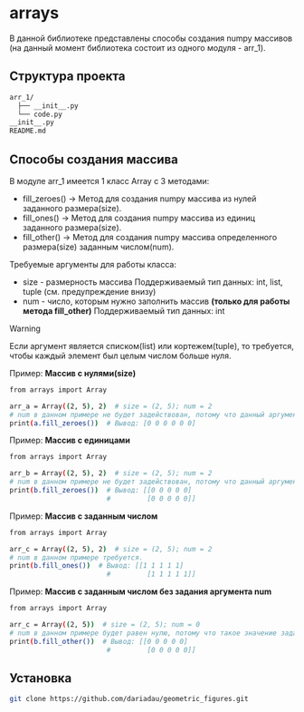 
# arrays
В данной библиотеке представлены способы создания numpy массивов (на данный момент библиотека состоит из одного модуля - arr_1).
## Структура проекта
```bash
arr_1/  
  ├── __init__.py  
  └── code.py  
__init__.py  
README.md
```

## Способы создания массива

В модуле arr_1 имеется 1 класс Array с 3 методами:  
* fill_zeroes() → Метод для создания numpy массива из нулей заданного размера(size).
* fill_ones() → Метод для создания numpy массива из единиц заданного размера(size).
* fill_other() → Метод для создания numpy массива определенного размера(size) заданным числом(num).

Требуемые аргументы для работы класса:
* size - размерность массива
  Поддерживаемый тип данных: int, list, tuple (см. предупреждение внизу)
* num - число, которым нужно заполнить массив __(только для работы метода fill_other)__
  Поддерживаемый тип данных: int

> [!WARNING]
> Если аргумент является списком(list) или кортежем(tuple), то требуется, чтобы каждый элемент был целым числом больше нуля.  

Пример: __Массив с нулями(size)__
```bash
from arrays import Array

arr_a = Array((2, 5), 2)  # size = (2, 5); num = 2
# num в данном примере не будет задействован, потому что данный аргумент не требуется для создания массива с нулями.
print(a.fill_zeroes())  # Вывод: [0 0 0 0 0 0]
```  

Пример: __Массив с единицами__
```bash
from arrays import Array

arr_b = Array((2, 5), 2)  # size = (2, 5); num = 2
# num в данном примере не будет задействован, потому что данный аргумент не требуется для создания массива с единицами.
print(b.fill_zeroes())  # Вывод: [[0 0 0 0 0]
                        #         [0 0 0 0 0]]
```


Пример: __Массив с заданным числом__
```bash
from arrays import Array

arr_c = Array((2, 5), 2)  # size = (2, 5); num = 2
# num в данном примере требуется.
print(b.fill_ones())  # Вывод: [[1 1 1 1 1]
                        #         [1 1 1 1 1]]
```

Пример: __Массив с заданным числом без задания аргумента num__
```bash
from arrays import Array

arr_c = Array((2, 5))  # size = (2, 5); num = 0
# num в данном примере будет равен нулю, потому что такое значение задано по умолчанию.
print(b.fill_other())  # Вывод: [[0 0 0 0 0]
                        #         [0 0 0 0 0]]
```

## Установка

```bash
git clone https://github.com/dariadau/geometric_figures.git
